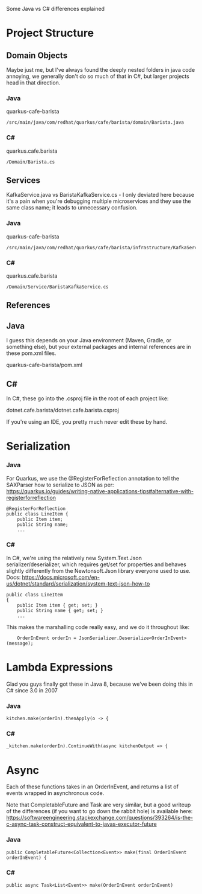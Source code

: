 Some Java vs C# differences explained

# Project Structure
## Domain Objects
Maybe just me, but I've always found the deeply nested folders in java code annoying, we generally don't do so much of that in C#, but larger projects head in that direction.
### Java
quarkus-cafe-barista

    /src/main/java/com/redhat/quarkus/cafe/barista/domain/Barista.java

### C#
quarkus.cafe.barista

    /Domain/Barista.cs

## Services
KafkaService.java vs BaristaKafkaService.cs - I only deviated here because it's a pain when you're debugging multiple microservices and they use the same class name; it leads to unnecessary confusion.
### Java
quarkus-cafe-barista

    /src/main/java/com/redhat/quarkus/cafe/barista/infrastructure/KafkaService.java

### C#
quarkus.cafe.barista

    /Domain/Service/BaristaKafkaService.cs

## References
## Java
I guess this depends on your Java environment (Maven, Gradle, or something else), but your external packages and internal references are in these pom.xml files. 

quarkus-cafe-barista/pom.xml

## C#
In C#, these go into the .csproj file in the root of each project like:

dotnet.cafe.barista/dotnet.cafe.barista.csproj


If you're using an IDE, you pretty much never edit these by hand.

# Serialization
### Java
For Quarkus, we use the @RegisterForReflection annotation to tell the SAXParser how to serialize to JSON as per:
https://quarkus.io/guides/writing-native-applications-tips#alternative-with-registerforreflection
    
    @RegisterForReflection
    public class LineItem {
        public Item item;
        public String name;   
        ...  
### C#
In C#, we're using the relatively new System.Text.Json serializer/deserializer, which requires get/set for properties and behaves slightly differently from the Newtonsoft.Json library everyone used to use. Docs:
https://docs.microsoft.com/en-us/dotnet/standard/serialization/system-text-json-how-to

    public class LineItem
    {
        public Item item { get; set; }
        public String name { get; set; }
        ...

This makes the marshalling code really easy, and we do it throughout like:
        
        OrderInEvent orderIn = JsonSerializer.Deserialize<OrderInEvent>(message);
        
# Lambda Expressions
Glad you guys finally got these in Java 8, because we've been doing this in C# since 3.0 in 2007
### Java

    kitchen.make(orderIn).thenApply(o -> {

### C#
    _kitchen.make(orderIn).ContinueWith(async kitchenOutput => {

# Async
Each of these functions takes in an OrderInEvent, and returns a list of events wrapped in asynchronous code.

Note that CompletableFuture and Task are very similar, but a good writeup of the differences (if you want to go down the rabbit hole) is available here:
    https://softwareengineering.stackexchange.com/questions/393264/is-the-c-async-task-construct-equivalent-to-javas-executor-future
    
### Java
    public CompletableFuture<Collection<Event>> make(final OrderInEvent orderInEvent) {
### C#
    public async Task<List<Event>> make(OrderInEvent orderInEvent)